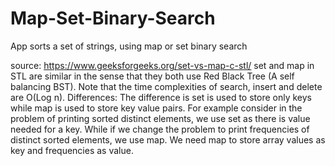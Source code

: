 # Map-Set-Binary-Search
App sorts a set of strings, using map or set binary search

source: https://www.geeksforgeeks.org/set-vs-map-c-stl/
set and map in STL are similar in the sense that they both use Red Black Tree (A self balancing BST). Note that the time complexities of search, insert and delete are O(Log n). 
Differences: 
The difference is set is used to store only keys while map is used to store key value pairs. For example consider in the problem of printing sorted distinct elements, we use set as there is value needed for a key. While if we change the problem to print frequencies of distinct sorted elements, we use map. We need map to store array values as key and frequencies as value.
